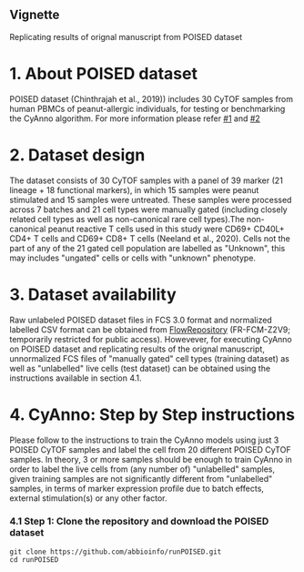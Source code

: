 ## Vignette
Replicating results of orignal manuscript from POISED dataset

# 1. About POISED dataset
POISED dataset (Chinthrajah et al., 2019)) includes 30 CyTOF samples from human PBMCs of peanut-allergic individuals, for testing or benchmarking the CyAnno algorithm. For more information please refer [#1](https://www.thelancet.com/pdfs/journals/lancet/PIIS0140-6736(19)31793-3.pdf) and [#2](https://www.biorxiv.org/content/10.1101/2020.08.28.272559v1) 

# 2. Dataset design
The dataset consists of 30 CyTOF samples with a panel of 39 marker (21 lineage + 18 functional markers), in which 15 samples were peanut stimulated and 15 samples were untreated. These samples were processed across 7 batches and 21 cell types were manually gated (including closely related cell types as well as non-canonical rare cell types).The non-canonical peanut reactive T cells used in this study were CD69+ CD40L+ CD4+ T cells and CD69+ CD8+ T cells (Neeland et al., 2020). Cells not the part of any of the 21 gated cell population are labelled as "Unknown", this may includes "ungated" cells or cells with "unknown" phenotype.

# 3. Dataset availability
Raw unlabeled POISED dataset files in FCS 3.0 format and normalized labelled CSV format can be obtained from [FlowRepository](https://flowrepository.org/) (FR-FCM-Z2V9; temporarily restricted for public access). Howevever, for executing CyAnno on POISED dataset and replicating results of the orignal manuscript, unnormalized FCS files of "manually gated" cell types (training dataset) as well as "unlabelled" live cells (test dataset) can be obtained using the instructions available in section 4.1.

# 4. CyAnno: Step by Step instructions
Please follow to the instructions to train the CyAnno models using just 3 POISED CyTOF samples and label the cell from 20 different POISED CyTOF samples. In theory, 3 or more samples should be enough to train CyAnno in order to label the live cells from (any number of) "unlabelled" samples, given training samples are not significantly different from "unlabelled" samples, in terms of marker expression profile due to batch effects, external stimulation(s) or any other factor.

### 4.1 Step 1: Clone the repository and download the POISED dataset

```
git clone https://github.com/abbioinfo/runPOISED.git
cd runPOISED


```

